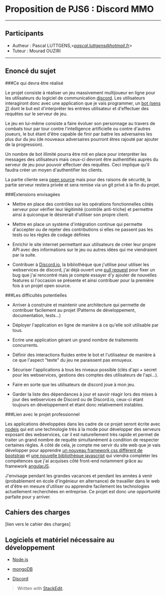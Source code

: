 
Proposition de PJS6 : Discord MMO
=============================


----------


Participants
----------------
- Autheur : Pascal LUTTGENS,_<<pascal.luttgens@hotmail.fr>>_
- Tuteur : Mourad OUZIRI


----------


Enoncé du sujet
-----------
###Ce qui devra être réalisé

Le projet consiste à réaliser un jeu massivement multijoueur en ligne pour les utilisateurs du logiciel de communication [discord](https://discordapp.com/). Les utilisateurs interagiront donc avec une application que je vais programmer, un [bot (sens 2)](http://www.linternaute.com/dictionnaire/fr/definition/bot/) dont le but est d'interpréter les entrées utilisateur et d'effectuer des requêtes sur le serveur de jeu.

Le jeu en lui-même consiste a faire évoluer son personnage au travers de combats tour par tour contre l'intelligence artificielle ou contre d'autres joueurs, le but étant d'être capable de finir par battre les adversaires les plus dur du jeu (de nouveaux adversaires pourront êtres rajouté par ajouter de la progression).

Un nombre de bot illimité pourra être mit en place pour interpréter les messages des utilisateurs mais ceux-ci devront être authentifiés auprès du serveur de jeu pour pouvoir effectuer des requêtes. Ceci implique qu'il faudra créer un moyen d'authentifier les clients.

La partie cliente sera [open source](https://github.com/GenjitsuGame/bot-mmo-client) mais pour des raisons de sécurité, la partie serveur restera privée et sera remise via un git privé à la fin du projet.

###Extensions envisagées

- Mettre en place des contrôles sur les opérations fonctionnelles côtés serveur pour vérifier leur légitimité (contrôle anti-triche) et permettre ainsi à quiconque le désirerait d'utiliser son propre client.

- Mettre en place un système d'intégration continue qui permette d'accepter ou de rejeter des contributions si elles ne passent pas les tests ou les règles de codage définies

- Enrichir le site internet permettant aux utilisateurs de créer leur propre API avec des informations sur le jeu ou autres idées qui me viendraient par la suite.

- Contribuer à [Discord.io](https://github.com/izy521/discord.io), la bibliothèque que j'utilise pour utiliser les webservices de discord, j'ai déjà ouvert une [pull request](https://github.com/izy521/discord.io/pull/36) pour fixer un bug que j'ai rencontré mais je compte essayer d'y ajouter de nouvelles features si l'occasion se présente et ainsi contribuer pour la première fois à un projet open source.


###Les difficultés potentielles

- Arriver à construire et maintenir une architecture qui permette de contribuer facilement au projet (Patterns de développement, documentation, tests...)

- Déployer l'application en ligne de manière à ce qu'elle soit utilisable par tous.

- Ecrire une application gérant un grand nombre de traitements concurrents.

- Définir des interactions fluides entre le bot et l'utilisateur de manière à ce que l'aspect "texte" du jeu ne paraissent pas ennuyeux.

- Sécuriser l'applications à tous les niveaux possible (clés d'api + secret pour les webservices, gestions des comptes des utilisateurs de l'api...).

- Faire en sorte que les utilisateurs de discord joue à mon jeu.

- Garder la liste des dépendances à jour et savoir réagir lors des mises à jour des webservices de Discord ou de Discord.io, ceux-ci étant toujours en développement et étant donc relativement instables.

###Lien avec le projet professionnel

Les applications développées dans les cadre de ce projet seront écrite avec [nodejs](https://nodejs.org/en/) qui est une technologie très à la mode pour développer des serveurs exposant des webservices, car il est naturellement très rapide et permet de traiter un grand nombre de requête simultanément à condition de respecter certaines règles. A côté de cela, je compte me servir du site web que je vais développer pour apprendre [un nouveau framework css différent de bootstrap](http://foundation.zurb.com/) et [une nouvelle bibliothèque javascript](https://facebook.github.io/react/) qui viendra completer les compétences que j'ai acquises côté front-end notamment grâce au framework [angularJS](https://angularjs.org/).

 J'envisage pendant les grandes vacances et pendant les années à venir (probablement en école d'ingénieur en alternance) de travailler dans le web et d'être en mesure d'utiliser ou apprendre facilement les technologies actuellement recherchées en entreprise. Ce projet est donc une opportunité parfaite pour y arriver.


Cahiers des charges
------------------------

[lien vers le cahier des charges]

Logiciels et matériel nécessaire au développement
-------------------------------------------------------------

- [Node.js](https://nodejs.org/en/)

- [mongoDB](https://www.mongodb.org/)

- [Discord](https://discordapp.com)


> Written with [StackEdit](https://stackedit.io/).